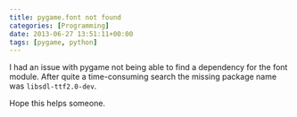 ```yaml
---
title: pygame.font not found
categories: [Programming]
date: 2013-06-27 13:51:11+00:00
tags: [pygame, python]
---
```


I had an issue with pygame not being able to find a dependency for the font
module. After quite a time-consuming search the missing package name was
`libsdl-ttf2.0-dev`.

Hope this helps someone.
